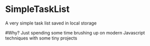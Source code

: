 # SimpleTaskList
A very simple task list saved in local storage

#Why?
Just spending some time brushing up on modern Javascript techniques with some tiny projects
